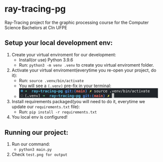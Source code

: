 # ray-tracing-pg
Ray-Tracing  project for the graphic processing course for the Computer Science Bachelors at CIn UFPE

## Setup your local development env:
1. Create your virtual enviroment for our development:
    - Install(or use) Python 3.9.6
    - Run: `python3 -m venv .venv` to create you virtual enviroment folder.
2. Activate your virtual enviroment(everytime you re-open your project, do it):
    - Run: `source .venv/bin/activate`
    - You will see a `(.venv)` pre-fix in your terminal:
    - ![activated virtual env](docs/venv-activated.png)
3. Install requirements packaged(you will need to do it, everytime we update our `requirements.txt` file):
    - Run: `pip install -r requirements.txt`
4. You local env is configured!

## Running our project:

1. Run our command:
    - `python3 main.py`
2. Check `test.png for output`